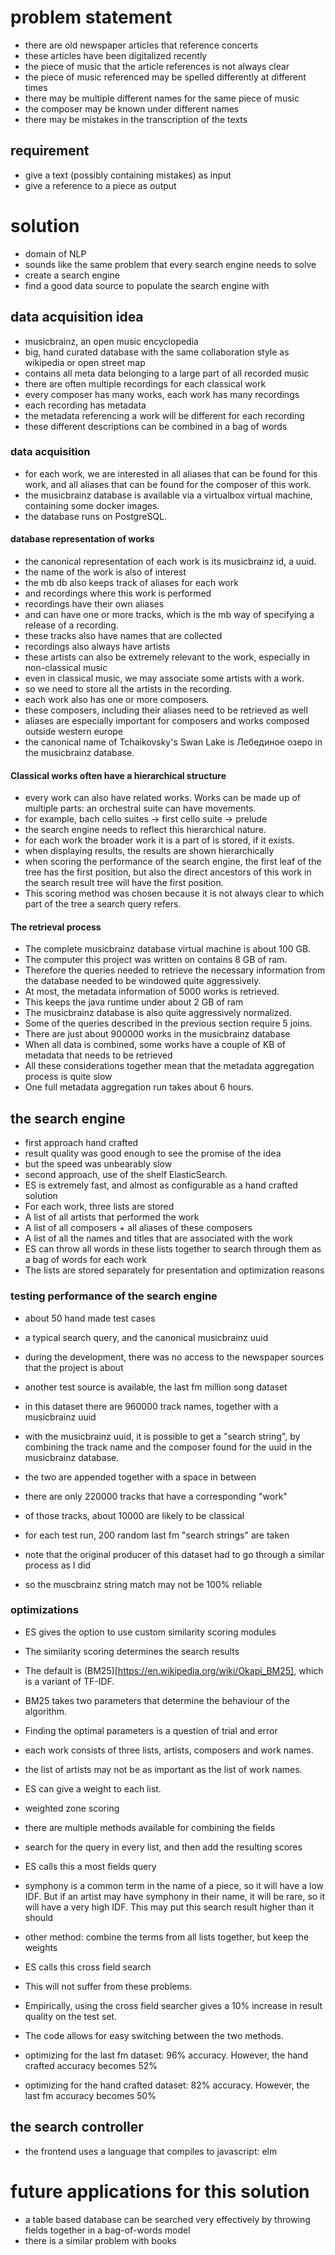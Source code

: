 # problem statement
- there are old newspaper articles that reference concerts
- these articles have been digitalized recently
- the piece of music that the article references is not always clear
- the piece of music referenced may be spelled differently at different times
- there may be multiple different names for the same piece of music
- the composer may be known under different names
- there may be mistakes in the transcription of the texts

## requirement
- give a text (possibly containing mistakes) as input
- give a reference to a piece as output

# solution
- domain of NLP
- sounds like the same problem that every search engine needs to solve
- create a search engine
- find a good data source to populate the search engine with

## data acquisition idea
- musicbrainz, an open music encyclopedia
- big, hand curated database with the same collaboration style as wikipedia or open street map
- contains all meta data belonging to a large part of all recorded music
- there are often multiple recordings for each classical work
- every composer has many works, each work has many recordings
- each recording has metadata
- the metadata referencing a work will be different for each recording
- these different descriptions can be combined in a bag of words

### data acquisition
- for each work, we are interested in all aliases that can be found for this work,
and all aliases that can be found for the composer of this  work.
- the musicbrainz database is available via a virtualbox virtual machine, containing 
some docker images. 
- the database runs on PostgreSQL. 

#### database representation of works
- the canonical representation of each work is its musicbrainz id, a uuid.
- the name of the work is also of interest
- the mb db also keeps track of aliases for each work
- and recordings where this work is performed
- recordings have their own aliases
- and can have one or more tracks, which is the mb way of specifying a release of a recording.
- these tracks also have names that are collected
- recordings also always have artists
- these artists can also be extremely relevant to the work, especially in non-classical music
- even in classical music, we may associate some artists with a work.
- so we need to store all the artists in the recording.
- each work also has one or more composers. 
- these composers, including their aliases need to be retrieved as well
- aliases are especially important for composers and works composed outside western europe
- the canonical name of Tchaikovsky's Swan Lake is Лебединое озеро in the musicbrainz database.

#### Classical works often have a hierarchical structure
- every work can also have related works. Works can be made up of multiple parts: 
an orchestral suite can have movements.
- for example, bach cello suites -> first cello suite -> prelude
- the search engine needs to reflect this hierarchical nature.
- for each work the broader work it is a part of is stored, if it exists.
- when displaying results, the results are shown hierarchically
- when scoring the performance of the search engine, the first leaf of the tree has the first
position, but also the direct ancestors of this work in the search result tree will have the first position.
- This scoring method was chosen because it is not always clear to which part of the tree a search query
refers.

#### The retrieval process
- The complete musicbrainz database virtual machine is about 100 GB.
- The computer this project was written on contains 8 GB of ram.
- Therefore the queries needed to retrieve the necessary information from the database needed to be windowed
quite aggressively.
- At most, the metadata information of 5000 works is retrieved.
- This keeps the java runtime under about 2 GB of ram
- The musicbrainz database is also quite aggressively normalized.
- Some of the queries described in the previous section require 5 joins.
- There are just about 900000 works in the musicbrainz database
- When all data is combined, some works have a couple of KB of metadata that needs to be retrieved
- All these considerations together mean that the metadata aggregation process is quite slow
- One full metadata aggregation run takes about 6 hours. 

## the search engine
- first approach hand crafted
- result quality was good enough to see the promise of the idea
- but the speed was unbearably slow
- second approach, use of the shelf ElasticSearch.
- ES is extremely fast, and almost as configurable as a hand crafted solution
- For each work, three lists are stored
- A list of all artists that performed the work
- A list of all composers + all aliases of these composers
- A list of all the names and titles that are associated with the work
- ES can throw all words in these lists together to search through them as a bag of words for each work
- The lists are stored separately for presentation and optimization reasons

### testing performance of the search engine
- about 50 hand made test cases
- a typical search query, and the canonical musicbrainz uuid
- during the development, there was no access to the newspaper sources that the project is about

- another test source is available, the last fm million song dataset
- in this dataset there are 960000 track names, together with a musicbrainz uuid
- with the musicbrainz uuid, it is possible to get a "search string", by combining the track name
and the composer found for the uuid in the musicbrainz database.
- the two are appended together with a space in between
- there are only 220000 tracks that have a corresponding "work"
- of those tracks, about 10000 are likely to be classical
- for each test run, 200 random last fm "search strings" are taken
- note that the original producer of this dataset had to go through a similar process as I did
- so the muscbrainz string match may not be 100% reliable

### optimizations
- ES gives the option to use custom similarity scoring modules
- The similarity scoring determines the search results
- The default is (BM25)[https://en.wikipedia.org/wiki/Okapi_BM25], which is a variant of TF-IDF.
- BM25 takes two parameters that determine the behaviour of the algorithm.
- Finding the optimal parameters is a question of trial and error

- each work consists of three lists, artists, composers and work names.
- the list of artists may not be as important as the list of work names.
- ES can give a weight to each list.
- weighted zone scoring

- there are multiple methods available for combining the fields
- search for the query in every list, and then add the resulting scores
- ES calls this a most fields query
- symphony is a common term in the name of a piece, so it will have a low IDF.
But if an artist may have symphony in their name, it will be rare, so it will have a very high
IDF. This may put this search result higher than it should
- other method: combine the terms from all lists together, but keep the weights
- ES calls this cross field search 
- This will not suffer from these problems.
- Empirically, using the cross field searcher gives a 10% increase in result quality on the test set.
- The code allows for easy switching between the two methods. 

- optimizing for the last fm dataset: 96% accuracy. However, the hand crafted accuracy becomes 52%
- optimizing for the hand crafted dataset: 82% accuracy. However, the last fm accuracy becomes 50% 

## the search controller
- the frontend uses a language that compiles to javascript: elm

# future applications for this solution
- a table based database can be searched very effectively by throwing fields
together in a bag-of-words model
- there is a similar problem with books